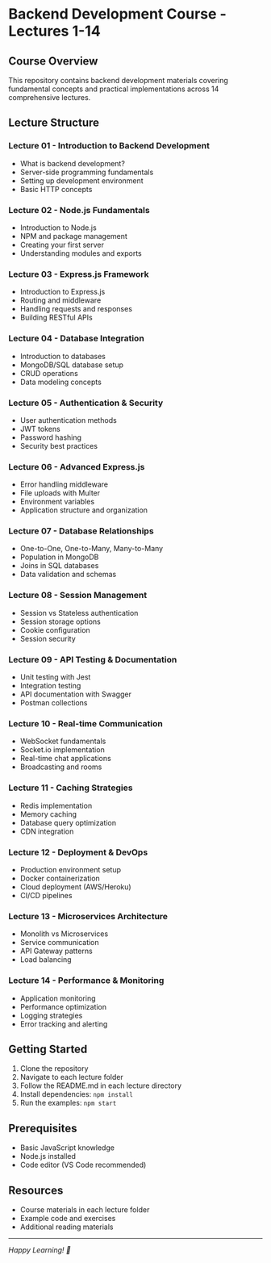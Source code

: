# Backend Development Course - Lectures 1-14

## Course Overview
This repository contains backend development materials covering fundamental concepts and practical implementations across 14 comprehensive lectures.

## Lecture Structure

### Lecture 01 - Introduction to Backend Development
- What is backend development?
- Server-side programming fundamentals
- Setting up development environment
- Basic HTTP concepts

### Lecture 02 - Node.js Fundamentals
- Introduction to Node.js
- NPM and package management
- Creating your first server
- Understanding modules and exports

### Lecture 03 - Express.js Framework
- Introduction to Express.js
- Routing and middleware
- Handling requests and responses
- Building RESTful APIs

### Lecture 04 - Database Integration
- Introduction to databases
- MongoDB/SQL database setup
- CRUD operations
- Data modeling concepts

### Lecture 05 - Authentication & Security
- User authentication methods
- JWT tokens
- Password hashing
- Security best practices

### Lecture 06 - Advanced Express.js
- Error handling middleware
- File uploads with Multer
- Environment variables
- Application structure and organization

### Lecture 07 - Database Relationships
- One-to-One, One-to-Many, Many-to-Many
- Population in MongoDB
- Joins in SQL databases
- Data validation and schemas

### Lecture 08 - Session Management
- Session vs Stateless authentication
- Session storage options
- Cookie configuration
- Session security

### Lecture 09 - API Testing & Documentation
- Unit testing with Jest
- Integration testing
- API documentation with Swagger
- Postman collections

### Lecture 10 - Real-time Communication
- WebSocket fundamentals
- Socket.io implementation
- Real-time chat applications
- Broadcasting and rooms

### Lecture 11 - Caching Strategies
- Redis implementation
- Memory caching
- Database query optimization
- CDN integration

### Lecture 12 - Deployment & DevOps
- Production environment setup
- Docker containerization
- Cloud deployment (AWS/Heroku)
- CI/CD pipelines

### Lecture 13 - Microservices Architecture
- Monolith vs Microservices
- Service communication
- API Gateway patterns
- Load balancing

### Lecture 14 - Performance & Monitoring
- Application monitoring
- Performance optimization
- Logging strategies
- Error tracking and alerting

## Getting Started
1. Clone the repository
2. Navigate to each lecture folder
3. Follow the README.md in each lecture directory
4. Install dependencies: `npm install`
5. Run the examples: `npm start`

## Prerequisites
- Basic JavaScript knowledge
- Node.js installed
- Code editor (VS Code recommended)

## Resources
- Course materials in each lecture folder
- Example code and exercises
- Additional reading materials

---
*Happy Learning! 🚀*
